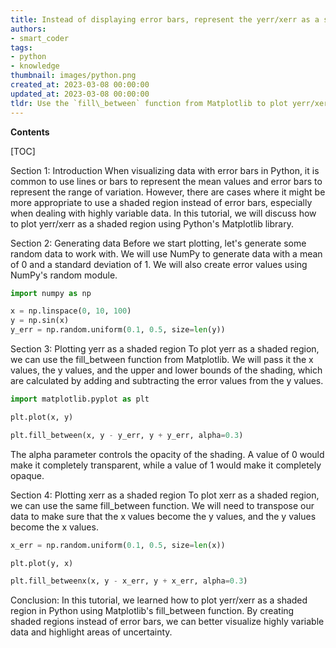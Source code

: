 ```yaml
---
title: Instead of displaying error bars, represent the yerr/xerr as a shaded area in the graph
authors:
- smart_coder
tags:
- python
- knowledge
thumbnail: images/python.png
created_at: 2023-03-08 00:00:00
updated_at: 2023-03-08 00:00:00
tldr: Use the `fill\_between` function from Matplotlib to plot yerr/xerr as a shaded region.
---
```


**Contents**

[TOC]

Section 1: Introduction
When visualizing data with error bars in Python, it is common to use lines or bars to represent the mean values and error bars to represent the range of variation. However, there are cases where it might be more appropriate to use a shaded region instead of error bars, especially when dealing with highly variable data. In this tutorial, we will discuss how to plot yerr/xerr as a shaded region using Python's Matplotlib library.

Section 2: Generating data
Before we start plotting, let's generate some random data to work with. We will use NumPy to generate data with a mean of 0 and a standard deviation of 1. We will also create error values using NumPy's random module.

```python
import numpy as np

x = np.linspace(0, 10, 100)
y = np.sin(x)
y_err = np.random.uniform(0.1, 0.5, size=len(y))
```

Section 3: Plotting yerr as a shaded region
To plot yerr as a shaded region, we can use the fill_between function from Matplotlib. We will pass it the x values, the y values, and the upper and lower bounds of the shading, which are calculated by adding and subtracting the error values from the y values.

```python
import matplotlib.pyplot as plt

plt.plot(x, y)

plt.fill_between(x, y - y_err, y + y_err, alpha=0.3)
```

The alpha parameter controls the opacity of the shading. A value of 0 would make it completely transparent, while a value of 1 would make it completely opaque.

Section 4: Plotting xerr as a shaded region
To plot xerr as a shaded region, we can use the same fill_between function. We will need to transpose our data to make sure that the x values become the y values, and the y values become the x values.

```python
x_err = np.random.uniform(0.1, 0.5, size=len(x))

plt.plot(y, x)

plt.fill_betweenx(x, y - x_err, y + x_err, alpha=0.3)
```

Conclusion:
In this tutorial, we learned how to plot yerr/xerr as a shaded region in Python using Matplotlib's fill_between function. By creating shaded regions instead of error bars, we can better visualize highly variable data and highlight areas of uncertainty.
